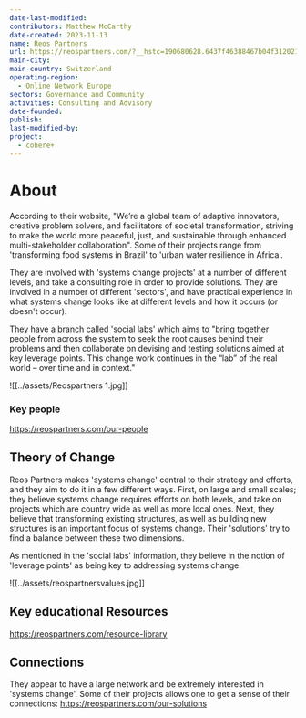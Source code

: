 ```yaml
---
date-last-modified: 
contributors: Matthew McCarthy
date-created: 2023-11-13
name: Reos Partners
url: https://reospartners.com/?__hstc=190680628.6437f46388467b04f31202152da3ffac.1699631479885.1700071231873.1700142101720.7&__hssc=190680628.2.1700142101720&__hsfp=3513193844
main-city: 
main-country: Switzerland
operating-region:
  - Online Network Europe
sectors: Governance and Community
activities: Consulting and Advisory
date-founded: 
publish: 
last-modified-by: 
project:
  - cohere+
---
```


# About 

According to their website, "We’re a global team of adaptive innovators, creative problem solvers, and facilitators of societal transformation, striving to make the world more peaceful, just, and sustainable through enhanced multi-stakeholder collaboration". Some of their projects range from 'transforming food systems in Brazil' to 'urban water resilience in Africa'.

They are involved with 'systems change projects' at a number of different levels, and take a consulting role in order to provide solutions. They are involved in a number of different 'sectors', and have practical experience in what systems change looks like at different levels and how it occurs (or doesn't occur).


They have a branch called 'social labs' which aims to "bring together people from across the system to seek the root causes behind their problems and then collaborate on devising and testing solutions aimed at key leverage points. This change work continues in the “lab” of the real world – over time and in context."

![[../assets/Reospartners 1.jpg]]

### Key people 

https://reospartners.com/our-people

## Theory of Change 

Reos Partners makes 'systems change' central to their strategy and efforts, and they aim to do it in a few different ways. First, on large and small scales; they believe systems change requires efforts on both levels, and take on projects which are country wide as well as more local ones. Next, they believe that transforming existing structures, as well as building new structures is an important focus of systems change. Their 'solutions' try to find a balance between these two dimensions.

As mentioned in the 'social labs' information, they believe in the notion of 'leverage points' as being key to addressing systems change. 

![[../assets/reospartnersvalues.jpg]]
## Key educational Resources 

https://reospartners.com/resource-library

## Connections 

They appear to have a large network and be extremely interested in 'systems change'. Some of their projects allows one to get a sense of their connections: https://reospartners.com/our-solutions

